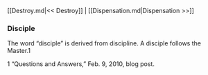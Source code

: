 [[Destroy.md|<< Destroy]]  |  [[Dispensation.md|Dispensation >>]]

### Disciple
The word “disciple” is derived from discipline. A disciple follows the Master.1



1 “Questions and Answers,” Feb. 9, 2010, blog post.